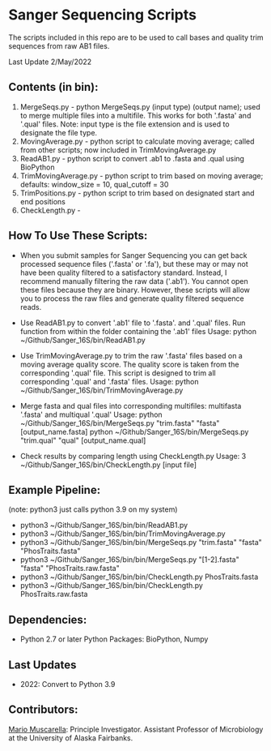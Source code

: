 # Sanger Sequencing Scripts

The scripts included in this repo are to be used to call bases and quality trim sequences from raw AB1 files.

Last Update 2/May/2022

## Contents (in bin):

1. MergeSeqs.py - python MergeSeqs.py (input type) (output name); used to merge multiple files into a multifile. This works for both '.fasta' and '.qual' files. Note: input type is the file extension and is used to designate the file type.
2. MovingAverage.py - python script to calculate moving average; called from other scripts; now included in TrimMovingAverage.py
3. ReadAB1.py - python script to convert .ab1 to .fasta and .qual using BioPython
4. TrimMovingAverage.py - python script to trim based on moving average; defaults: window_size = 10, qual_cutoff = 30
5. TrimPositions.py - python script to trim based on designated start and end positions
6. CheckLength.py -

## How To Use These Scripts:

+ When you submit samples for Sanger Sequencing you can get back processed sequence files ('.fasta' or '.fa'), but these may or may not have been quality filtered to a satisfactory standard. Instead, I recommend manually filtering the raw data ('.ab1'). You cannot open these files because they are binary. However, these scripts will allow you to process the raw files and generate quality filtered sequence reads.

+ Use ReadAB1.py to convert '.ab1' file to '.fasta'. and '.qual' files. Run function from within the folder containing the '.ab1' files
    Usage: python ~/Github/Sanger_16S/bin/ReadAB1.py

+ Use TrimMovingAverage.py to trim the raw '.fasta' files based on a moving average quality score. The quality score is taken from the corresponding '.qual' file. This script is designed to trim all corresponding '.qual' and '.fasta' files.
    Usage: python ~/Github/Sanger_16S/bin/TrimMovingAverage.py

+ Merge fasta and qual files into corresponding multifiles: multifasta '.fasta' and multiqual '.qual'
    Usage: python ~/Github/Sanger_16S/bin/MergeSeqs.py "trim.fasta" "fasta" [output_name.fasta]
           python ~/Github/Sanger_16S/bin/MergeSeqs.py "trim.qual" "qual" [output_name.qual]

+ Check results by comparing length using CheckLength.py
    Usage: 3 ~/Github/Sanger_16S/bin/CheckLength.py [input file]


## Example Pipeline:
(note: python3 just calls python 3.9 on my system)
+ python3 ~/Github/Sanger_16S/bin/bin/ReadAB1.py 
+ python3 ~/Github/Sanger_16S/bin/bin/TrimMovingAverage.py
+ python3 ~/Github/Sanger_16S/bin/bin/MergeSeqs.py "trim.fasta" "fasta" "PhosTraits.fasta"
+ python3 ~/Github/Sanger_16S/bin/bin/MergeSeqs.py "[1-2].fasta" "fasta" "PhosTraits.raw.fasta"
+ python3 ~/Github/Sanger_16S/bin/bin/CheckLength.py PhosTraits.fasta
+ python3 ~/Github/Sanger_16S/bin/bin/CheckLength.py PhosTraits.raw.fasta

## Dependencies:
+ Python 2.7 or later
    Python Packages: BioPython, Numpy

## Last Updates
+ 2022: Convert to Python 3.9

## Contributors:
[Mario Muscarella](http://muscarellalab.github.io/): Principle Investigator. Assistant Professor of Microbiology at the University of Alaska Fairbanks. 
